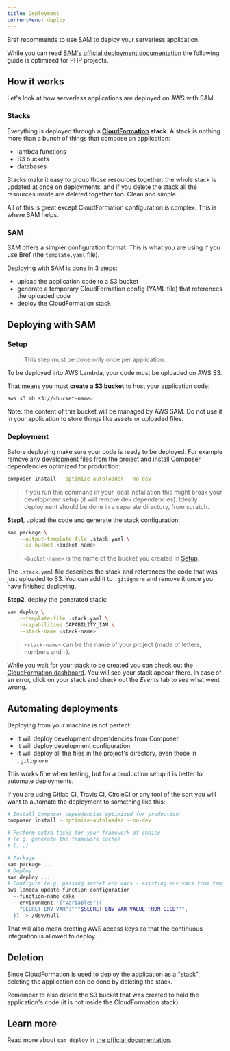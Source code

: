 ```yaml
---
title: Deployment
currentMenu: deploy
---
```


Bref recommends to use SAM to deploy your serverless application.

While you can read [SAM's official deployment documentation](https://github.com/awslabs/aws-sam-cli/blob/develop/docs/deploying_serverless_applications.md) the following guide is optimized for PHP projects.

## How it works

Let's look at how serverless applications are deployed on AWS with SAM.

### Stacks

Everything is deployed through a **[CloudFormation](https://aws.amazon.com/cloudformation/) stack**. A stack is nothing more than a bunch of things that compose an application:

- lambda functions
- S3 buckets
- databases

Stacks make it easy to group those resources together: the whole stack is updated at once on deployments, and if you delete the stack all the resources inside are deleted together too. Clean and simple.

All of this is great except CloudFormation configuration is complex. This is where SAM helps.

### SAM

SAM offers a simpler configuration format. This is what you are using if you use Bref (the `template.yaml` file).

Deploying with SAM is done in 3 steps:

- upload the application code to a S3 bucket
- generate a temporary CloudFormation config (YAML file) that references the uploaded code
- deploy the CloudFormation stack

## Deploying with SAM

### Setup

> This step must be done only once per application.

To be deployed into AWS Lambda, your code must be uploaded on AWS S3.

That means you must **create a S3 bucket** to host your application code:

```sh
aws s3 mb s3://<bucket-name>
```

Note: the content of this bucket will be managed by AWS SAM. Do not use it in your application to store things like assets or uploaded files.

### Deployment

Before deploying make sure your code is ready to be deployed. For example remove any development files from the project and install Composer dependencies optimized for production:

```bash
composer install --optimize-autoloader --no-dev
```

> If you run this command in your local installation this might break your development setup (it will remove dev dependencies). Ideally deployment should be done in a separate directory, from scratch.

**Step1**, upload the code and generate the stack configuration:

```bash
sam package \
    --output-template-file .stack.yaml \
    --s3-bucket <bucket-name>
```

> `<bucket-name>` is the name of the bucket you created in [Setup](#setup).

The `.stack.yaml` file describes the stack and references the code that was just uploaded to S3. You can add it to `.gitignore` and remove it once you have finished deploying.

**Step2**, deploy the generated stack:

```bash
sam deploy \
    --template-file .stack.yaml \
    --capabilities CAPABILITY_IAM \
    --stack-name <stack-name>
```

> `<stack-name>` can be the name of your project (made of letters, numbers and `-`).

While you wait for your stack to be created you can check out [the CloudFormation dashboard](https://us-east-2.console.aws.amazon.com/cloudformation/home). You will see your stack appear there. In case of an error, click on your stack and check out the *Events* tab to see what went wrong.

## Automating deployments

Deploying from your machine is not perfect:

- it will deploy development dependencies from Composer
- it will deploy development configuration
- it will deploy all the files in the project's directory, even those in `.gitignore`

This works fine when testing, but for a production setup it is better to automate deployments.

If you are using Gitlab CI, Travis CI, CircleCI or any tool of the sort you will want to automate the deployment to something like this:

```bash
# Install Composer dependencies optimized for production
composer install --optimize-autoloader --no-dev

# Perform extra tasks for your framework of choice
# (e.g. generate the framework cache)
# [...]

# Package
sam package ...
# Deploy
sam deploy ...
# Configure (e.g. passing secret env vars - existing env vars from template.yaml will be replaced!)
aws lambda update-function-configuration
  --function-name cake
  --environment '{"Variables":{
    "SECRET_ENV_VAR":"'"$SECRET_ENV_VAR_VALUE_FROM_CICD"'",
  }}' > /dev/null
```

That will also mean creating AWS access keys so that the continuous integration is allowed to deploy.

## Deletion

Since CloudFormation is used to deploy the application as a "stack", deleting the application can be done by deleting the stack.

Remember to also delete the S3 bucket that was created to hold the application's code (it is not inside the CloudFormation stack).

## Learn more

Read more about `sam deploy` in [the official documentation](https://github.com/awslabs/aws-sam-cli/blob/develop/docs/deploying_serverless_applications.md).
